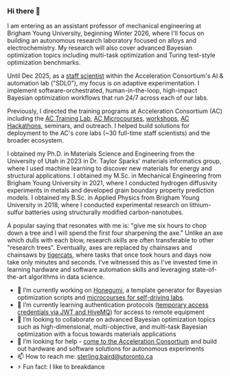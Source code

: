 ### Hi there 👋

I am entering as an assistant professor of mechanical engineering at Brigham Young University, beginning Winter 2026, where I'll focus on building an autonomous research laboratory focused on alloys and electrochemistry. My research will also cover advanced Bayesian optimization topics including multi-task optimization and Turing test-style optimization benchmarks.

Until Dec 2025, as a [staff scientist](https://acceleration.utoronto.ca/researcher/sterling-baird) within the Acceleration Consortium's AI & automation lab ("SDL0"), my focus is on adaptive experimentation. I implement software-orchestrated, human-in-the-loop, high-impact Bayesian optimization workflows that run 24/7 across each of our labs.

Previously, I directed the training programs at Acceleration Consortium (AC) including the [AC Training Lab](https://ac-training-lab.readthedocs.io/en/latest/), [AC Microcourses](https://ac-microcourses.readthedocs.io/en/latest/), [workshops](https://www.youtube.com/watch?v=IVaWl2tL06c&ab_channel=TaylorSparks), [AC Hackathons](https://ac-bo-hackathon.github.io/), seminars, and outreach. I helped build solutions for deployment to the AC's core labs (~30 full-time staff scientists) and the broader ecosystem.

I obtained my Ph.D. in Materials Science and Engineering from the University of Utah in 2023 in Dr. Taylor Sparks' materials informatics group, where I used machine learning to discover new materials for energy and structural applications. I obtained my M.Sc. in Mechanical Engineering from Brigham Young University in 2021, where I conducted hydrogen diffusivity experiments in metals and developed grain boundary property prediction models. I obtained my B.Sc. in Applied Physics from Brigham Young University in 2018, where I conducted experimental research on lithium-sulfur batteries using structurally modified carbon-nanotubes.

A popular saying that resonates with me is: "give me six hours to chop down a tree and I will spend the first four sharpening the axe." Unlike an axe which dulls with each blow, research skills are often transferable to other "research trees". Eventually, axes are replaced by chainsaws and chainsaws by [tigercats](https://www.tigercat.com/), where tasks that once took hours and days now take only minutes and seconds. I've witnessed this as I've invested time in learning hardware and software automation skills and leveraging state-of-the-art algorithms in data science.

- 🔭 I’m currently working on [Honegumi](https://honegumi.readthedocs.io/en/latest/), a template generator for Bayesian optimization scripts and [microcourses for self-driving labs](https://ac-microcourses.readthedocs.io/en/latest/).
- 🌱 I’m currently learning authentication protocols ([temporary access credentials via JWT and HiveMQ](https://accelerated-discovery.org/t/assigning-temporary-credentials-for-remote-access-to-equipment/241)) for access to remote equipment
- 👯 I’m looking to collaborate on advanced Bayesian optimization topics such as high-dimensional, multi-objective, and multi-task Bayesian optimization with a focus towards materials applications
- 🤔 I’m looking for help - [come to the Acceleration Consortium](https://airtable.com/appzY4NgJDC7vmDcz/pagCMbfwd3SwphG6A/form) and build out hardware and software solutions for autonomous experiments
- 📫 How to reach me: [sterling.baird@utoronto.ca](mailto:sterling.baird@utoronto.ca)
- ⚡ Fun fact: I like to breakdance

<!--- - 💬 Ask me about [tips, tricks, and tools](https://github.com/sparks-baird/auto-paper) to automate research tasks --->

<!--- [adaptive materials design benchmarks](https://github.com/sparks-baird/matsci-opt-benchmarks) similar to [Matbench](https://matbench.materialsproject.org/) --->
